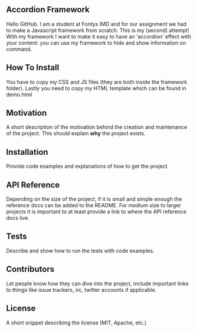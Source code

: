 ## Accordion Framework

Hello GitHub. I am a student at Fontys IMD and for our assignment we had to make a Javascript framework from scratch. This is my (second) attempt! With my framework I want to make it easy to have an 'accordion' effect with your content: you can use my framework to hide and show information on command.

## How To Install

You have to copy my CSS and JS files (they are both inside the framework folder). Lastly you need to copy my HTML template which can be found in demo.html

## Motivation

A short description of the motivation behind the creation and maintenance of the project. This should explain **why** the project exists.

## Installation

Provide code examples and explanations of how to get the project.

## API Reference

Depending on the size of the project, if it is small and simple enough the reference docs can be added to the README. For medium size to larger projects it is important to at least provide a link to where the API reference docs live.

## Tests

Describe and show how to run the tests with code examples.

## Contributors

Let people know how they can dive into the project, include important links to things like issue trackers, irc, twitter accounts if applicable.

## License

A short snippet describing the license (MIT, Apache, etc.)